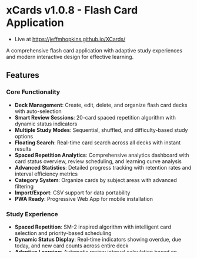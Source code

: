 # xCards v1.0.8 - Flash Card Application

- Live at https://jeffmhopkins.github.io/XCards/

A comprehensive flash card application with adaptive study experiences and modern interactive design for effective learning.

## Features

### Core Functionality
- **Deck Management**: Create, edit, delete, and organize flash card decks with auto-selection
- **Smart Review Sessions**: 20-card spaced repetition algorithm with dynamic status indicators
- **Multiple Study Modes**: Sequential, shuffled, and difficulty-based study options
- **Floating Search**: Real-time card search across all decks with instant results
- **Spaced Repetition Analytics**: Comprehensive analytics dashboard with card status overview, review scheduling, and learning curve analysis
- **Advanced Statistics**: Detailed progress tracking with retention rates and interval efficiency metrics
- **Category System**: Organize cards by subject areas with advanced filtering
- **Import/Export**: CSV support for data portability
- **PWA Ready**: Progressive Web App for mobile installation

### Study Experience
- **Spaced Repetition**: SM-2 inspired algorithm with intelligent card selection and priority-based scheduling
- **Dynamic Status Display**: Real-time indicators showing overdue, due today, and new card counts across entire deck
- **Adaptive Learning**: Automatic review interval calculation based on performance with exponential scaling
- **Visual Feedback**: Modern UI with glow effects, animations, and positive completion indicators
- **Session Management**: Track study sessions with comprehensive accuracy and retention metrics
- **Filter Integration**: Advanced category, difficulty, and recency filtering with live status updates
- **Exit Protection**: Save progress when exiting study sessions

### User Interface
- **Auto-Selection**: One deck is always selected when decks exist for seamless navigation
- **Floating Search Bar**: Persistent search functionality in deck view for quick card discovery
- **Card Details Modal**: Comprehensive card information display with deck context
- **Responsive Layout**: Optimized for mobile and desktop with proper spacing and scrolling

### Technical Features
- **Local Storage**: Complete client-side data persistence
- **Dark Theme**: Modern dark color scheme
- **Responsive Design**: Works on desktop and mobile devices
- **Static Deployment**: No backend dependencies required

## Project Structure

```
xCards/
├── client/                 # Frontend React application
│   ├── public/            # Static assets and PWA files
│   ├── src/
│   │   ├── components/    # Reusable UI components
│   │   ├── hooks/         # Custom React hooks
│   │   ├── lib/           # Utilities and storage
│   │   └── pages/         # Main application pages
├── server/                # Express server (for development)
├── shared/                # Shared types and schemas
└── Configuration files
```

## Installation & Setup

1. **Clone Repository**
   ```bash
   git clone https://github.com/jeffmhopkins/XCards.git
   cd XCards
   ```

2. **Install Dependencies**
   ```bash
   npm install
   ```

3. **Start Development Server**
   ```bash
   npm run dev
   ```

4. **Build for Production**
   ```bash
   npm run build
   ```

## Key Technologies

- **Frontend**: React, TypeScript, Tailwind CSS
- **Build Tools**: Vite, PostCSS
- **UI Components**: Radix UI, Lucide React
- **State Management**: React hooks with localStorage
- **PWA**: Service Worker, Web App Manifest

## Data Management

- **Storage**: Browser localStorage only
- **Backup**: Export decks as CSV files
- **Migration**: Automatic schema updates
- **Privacy**: All data stays on user's device

## Development Guidelines

- Follow TypeScript strict mode
- Use Tailwind CSS for styling
- Implement responsive design patterns
- Maintain sci-fi theme consistency
- Ensure PWA compliance

## Version History

### v1.0.6 (Current)
- Post-study navigation automatically goes to statistics view
- Fixed shuffle algorithm with proper Fisher-Yates implementation
- Removed sci-fi theming from about modal and branding
- Enhanced GitHub Pages deployment configuration
- Updated creator attribution and live URL display
- Enhanced PWA configuration for GitHub Pages deployment
- Fixed service worker registration for subdirectory deployment
- Complete deployment readiness for both generic hosting and GitHub Pages

### v1.0.4
- Fixed CSV import parsing for multiple categories
- Improved handling of quoted fields with commas
- Categories like "Math,Basic,Arithmetic" now import correctly
- Updated PWA configuration for GitHub Pages deployment
- Enhanced build system with separate dist/docs outputs

### v1.0.3
- Enhanced filtering system with cascading filters
- Categories → Review Recency → Mastery Level filter order
- Dynamic filter counts that update based on selections
- Category accuracy percentages for informed decisions
- Review recency filtering with memory-focused categories
- Fixed filtered card count bug in study sessions
- GitHub Pages PWA compatibility
- Production build optimization

### v1.0.2
- Improved study mode filtering
- Enhanced user experience with intuitive interfaces
- Advanced multi-deck learning statistics

### v1.0.1
- Gamification-driven learning motivation
- Cross-platform accessibility improvements

### v1.0.0
- Complete deck management system
- Advanced study modes and analytics
- PWA functionality with offline support
- Modern themed UI with animations
- Local storage persistence
- CSV import/export capabilities
- Mobile-responsive design

## License

This project is open source and available under the MIT License.

## Author

Jeff M Hopkins
GitHub: https://github.com/jeffmhopkins/xCards